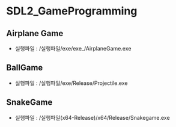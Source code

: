# SDL2_GameProgramming

## Airplane Game
* 실행파일 : /실행파일/exe/exe_/AirplaneGame.exe

## BallGame
* 실행파일 : /실행파일/exe/Release/Projectile.exe

## SnakeGame
* 실행파일 : /실행파일(x64-Release)/x64/Release/Snakegame.exe
